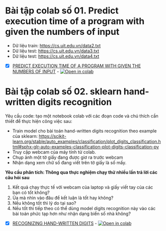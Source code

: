 # Bài tập colab số 01. Predict execution time of a program with given the numbers of input
 
- Dữ liệu train: https://cs.uit.edu.vn/data2.txt
- Dữ liệu test: https://cs.uit.edu.vn/data3.txt
- Dữ liệu test: https://cs.uit.edu.vn/data4.txt
- [x] [PREDICT EXECUTION TIME OF A PROGRAM WITH GIVEN THE NUMBERS OF INPUT]() - [![Open in colab](https://colab.research.google.com/assets/colab-badge.svg)](https://colab.research.google.com/drive/1sPh4Z1gnEJHe7nzPJZ0j2Sfueu1ZfaZb)

# Bài tập colab số 02. sklearn hand-written digits recognition

Yêu cầu code: tạo một notebook colab với các đoạn code và chú thích cần thiết để thực hiện công việc sau:
- Train model cho bài toán hand-written digits recognition theo example của sklearn: https://scikit-learn.org/stable/auto_examples/classification/plot_digits_classification.html#sphx-glr-auto-examples-classification-plot-digits-classification-py
- Truy cập webcam của máy tính từ colab.
- Chụp ảnh một tờ giấy đang được giơ ra trước webcam
- Nhận dạng xem chữ số đang viết trên tờ giấy là số mấy.

**Yêu cầu phân tích: Thông qua thực nghiệm chạy thử nhiều lần trả lời các câu hỏi sau**

1. Kết quả chạy thực tế với webcam của laptop và giấy viết tay của các bạn có tốt không?
2. Ủa mà nhìn vào đâu để kết luận là tốt hay không?
3. Nếu không tốt thì lý do tại sao?
4. Nếu tốt thì tiếp theo có thể dùng model digits recognition này vào các bài toán phức tạp hơn như nhận dạng biển số nhà không?

 - [x] [RECOGNIZING HAND-WRITTEN DIGITS]() - [![Open in colab](https://colab.research.google.com/assets/colab-badge.svg)](https://colab.research.google.com/drive/1Un7DmGD4ADG3gfq6QHCrLlfQ91DGk6e1)
